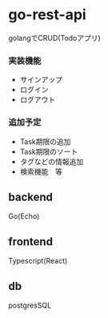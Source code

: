 # go-rest-api

golangでCRUD(Todoアプリ)
### 実装機能
- サインアップ
- ログイン
- ログアウト

### 追加予定
- Task期限の追加
- Task期限のソート
- タグなどの情報追加
- 検索機能　等

## backend
Go(Echo)

## frontend
Typescript(React)

## db
postgresSQL
